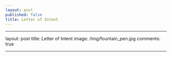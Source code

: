 ```yaml
---
layout: post
published: false
title: Letter of Intent
---
```

---
layout: post
title: Letter of Intent 
image: /img/fountain_pen.jpg
comments: true

---


